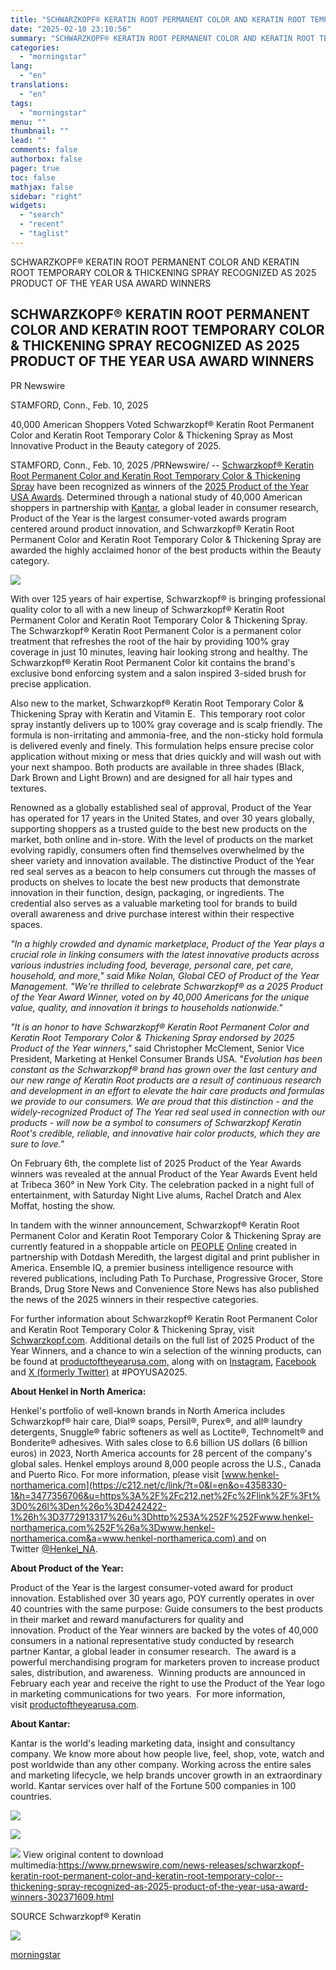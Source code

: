 ```yaml
---
title: "SCHWARZKOPF® KERATIN ROOT PERMANENT COLOR AND KERATIN ROOT TEMPORARY COLOR & THICKENING SPRAY RECOGNIZED AS 2025 PRODUCT OF THE YEAR USA AWARD WINNERS"
date: "2025-02-10 23:10:56"
summary: "SCHWARZKOPF® KERATIN ROOT PERMANENT COLOR AND KERATIN ROOT TEMPORARY COLOR &amp; THICKENING SPRAY RECOGNIZED AS 2025 PRODUCT OF THE YEAR USA AWARD WINNERS SCHWARZKOPF® KERATIN ROOT PERMANENT COLOR AND KERATIN ROOT TEMPORARY COLOR &amp; THICKENING SPRAY RECOGNIZED AS 2025 PRODUCT OF THE YEAR USA AWARD WINNERS PR Newswire STAMFORD, Conn.,..."
categories:
  - "morningstar"
lang:
  - "en"
translations:
  - "en"
tags:
  - "morningstar"
menu: ""
thumbnail: ""
lead: ""
comments: false
authorbox: false
pager: true
toc: false
mathjax: false
sidebar: "right"
widgets:
  - "search"
  - "recent"
  - "taglist"
---
```


SCHWARZKOPF® KERATIN ROOT PERMANENT COLOR AND KERATIN ROOT TEMPORARY COLOR & THICKENING SPRAY RECOGNIZED AS 2025 PRODUCT OF THE YEAR USA AWARD WINNERS

SCHWARZKOPF® KERATIN ROOT PERMANENT COLOR AND KERATIN ROOT TEMPORARY COLOR & THICKENING SPRAY RECOGNIZED AS 2025 PRODUCT OF THE YEAR USA AWARD WINNERS
------------------------------------------------------------------------------------------------------------------------------------------------------

PR Newswire

STAMFORD, Conn., Feb. 10, 2025


40,000 American Shoppers Voted Schwarzkopf® Keratin Root Permanent Color and Keratin Root Temporary Color & Thickening Spray as Most Innovative Product in the Beauty category of 2025.

STAMFORD, Conn., Feb. 10, 2025 /PRNewswire/ -- [Schwarzkopf® Keratin Root Permanent Color and Keratin Root Temporary Color & Thickening Spray](https://c212.net/c/link/?t=0&l=en&o=4358330-1&h=4019280233&u=https%3A%2F%2Fwww.hairbyschwarzkopf.com%2F&a=Schwarzkopf%C2%AE+Keratin+Root+Permanent+Color+and+Keratin+Root+Temporary+Color+%26+Thickening+Spray) have been recognized as winners of the [2025 Product of the Year USA Awards](https://c212.net/c/link/?t=0&l=en&o=4358330-1&h=3921154620&u=http%3A%2F%2Fwww.productoftheyearusa.com%2F&a=2025+Product+of+the+Year+USA+Awards). Determined through a national study of 40,000 American shoppers in partnership with [Kantar](https://c212.net/c/link/?t=0&l=en&o=4358330-1&h=2560627593&u=https%3A%2F%2Fwww.kantar.com%2Fabout&a=Kantar), a global leader in consumer research, Product of the Year is the largest consumer-voted awards program centered around product innovation, and Schwarzkopf® Keratin Root Permanent Color and Keratin Root Temporary Color & Thickening Spray are awarded the highly acclaimed honor of the best products within the Beauty category.

[![](https://mma.prnewswire.com/media/2615708/SK_Color_Masterbrand_KC_black_png__1_Logo.jpg)](https://mma.prnewswire.com/media/2615708/SK_Color_Masterbrand_KC_black_png__1_Logo.html)

With over 125 years of hair expertise, Schwarzkopf® is bringing professional quality color to all with a new lineup of Schwarzkopf® Keratin Root Permanent Color and Keratin Root Temporary Color & Thickening Spray. The Schwarzkopf® Keratin Root Permanent Color is a permanent color treatment that refreshes the root of the hair by providing 100% gray coverage in just 10 minutes, leaving hair looking strong and healthy. The Schwarzkopf® Keratin Root Permanent Color kit contains the brand's exclusive bond enforcing system and a salon inspired 3-sided brush for precise application.

Also new to the market, Schwarzkopf® Keratin Root Temporary Color & Thickening Spray with Keratin and Vitamin E.  This temporary root color spray instantly delivers up to 100% gray coverage and is scalp friendly. The formula is non-irritating and ammonia-free, and the non-sticky hold formula is delivered evenly and finely. This formulation helps ensure precise color application without mixing or mess that dries quickly and will wash out with your next shampoo. Both products are available in three shades (Black, Dark Brown and Light Brown) and are designed for all hair types and textures.

Renowned as a globally established seal of approval, Product of the Year has operated for 17 years in the United States, and over 30 years globally, supporting shoppers as a trusted guide to the best new products on the market, both online and in-store. With the level of products on the market evolving rapidly, consumers often find themselves overwhelmed by the sheer variety and innovation available. The distinctive Product of the Year red seal serves as a beacon to help consumers cut through the masses of products on shelves to locate the best new products that demonstrate innovation in their function, design, packaging, or ingredients. The credential also serves as a valuable marketing tool for brands to build overall awareness and drive purchase interest within their respective spaces.

*"In a highly crowded and dynamic marketplace, Product of the Year plays a crucial role in linking consumers with the latest innovative products across various industries including food, beverage, personal care, pet care, household, and more," said Mike Nolan, Global CEO of Product of the Year Management. "We're thrilled to celebrate Schwarzkopf® as a 2025 Product of the Year Award Winner, voted on by 40,000 Americans for the unique value, quality, and innovation it brings to households nationwide."*

*"It is an honor to have Schwarzkopf® Keratin Root Permanent Color and Keratin Root Temporary Color & Thickening Spray endorsed by 2025 Product of the Year winners,"* said Christopher McClement, Senior Vice President, Marketing at Henkel Consumer Brands USA. "*Evolution has been constant as the Schwarzkopf® brand has grown over the last century and our new range of Keratin Root products are a result of continuous research and development in an effort to elevate the hair care products and formulas we provide to our consumers. We are proud that this distinction - and the widely-recognized Product of The Year red seal used in connection with our products - will now be a symbol to consumers of Schwarzkopf Keratin Root's credible, reliable, and innovative hair color products, which they are sure to love."* 

On February 6th, the complete list of 2025 Product of the Year Awards winners was revealed at the annual Product of the Year Awards Event held at Tribeca 360° in New York City. The celebration packed in a night full of entertainment, with Saturday Night Live alums, Rachel Dratch and Alex Moffat, hosting the show.

In tandem with the winner announcement, Schwarzkopf® Keratin Root Permanent Color and Keratin Root Temporary Color & Thickening Spray are currently featured in a shoppable article on [PEOPLE](https://c212.net/c/link/?t=0&l=en&o=4358330-1&h=2905574592&u=https%3A%2F%2Fwww.people.com%2Ffeatured%2Foriginal%2Fthe-best-products-of-2025-according-to-shoppers&a=PEOPLE+) [Online](https://c212.net/c/link/?t=0&l=en&o=4358330-1&h=564895500&u=https%3A%2F%2Fwww.people.com%2Ffeatured%2Foriginal%2Fthe-best-products-of-2025-according-to-shoppers&a=Online) created in partnership with Dotdash Meredith, the largest digital and print publisher in America. Ensemble IQ, a premier business intelligence resource with revered publications, including Path To Purchase, Progressive Grocer, Store Brands, Drug Store News and Convenience Store News has also published the news of the 2025 winners in their respective categories.

For further information about Schwarzkopf® Keratin Root Permanent Color and Keratin Root Temporary Color & Thickening Spray, visit [Schwarzkopf.com](https://c212.net/c/link/?t=0&l=en&o=4358330-1&h=3616924387&u=https%3A%2F%2Fwww.hairbyschwarzkopf.com%2F&a=Schwarzkopf.com). Additional details on the full list of 2025 Product of the Year Winners, and a chance to win a selection of the winning products, can be found at [productoftheyearusa.com,](https://c212.net/c/link/?t=0&l=en&o=4358330-1&h=40494296&u=http%3A%2F%2Fwww.productoftheyearusa.com%2F&a=productoftheyearusa.com%2C) along with on [Instagram](https://c212.net/c/link/?t=0&l=en&o=4358330-1&h=497577621&u=https%3A%2F%2Fwww.instagram.com%2Fpoyusa%2F%3Fhl%3Den&a=Instagram), [Facebook](https://c212.net/c/link/?t=0&l=en&o=4358330-1&h=2523739219&u=https%3A%2F%2Fwww.facebook.com%2Fproductoftheyear%2F&a=Facebook) and [X (formerly Twitter)](https://c212.net/c/link/?t=0&l=en&o=4358330-1&h=1907326544&u=https%3A%2F%2Ftwitter.com%2Fpoy_usa&a=X+(formerly+Twitter)) at #POYUSA2025.

**About Henkel in North America:**

Henkel's portfolio of well-known brands in North America includes Schwarzkopf® hair care, Dial® soaps, Persil®, Purex®, and all® laundry detergents, Snuggle® fabric softeners as well as Loctite®, Technomelt® and Bonderite® adhesives. With sales close to 6.6 billion US dollars (6 billion euros) in 2023, North America accounts for 28 percent of the company's global sales. Henkel employs around 8,000 people across the U.S., Canada and Puerto Rico. For more information, please visit [www.henkel-northamerica.com](https://c212.net/c/link/?t=0&l=en&o=4358330-1&h=3477356706&u=https%3A%2F%2Fc212.net%2Fc%2Flink%2F%3Ft%3D0%26l%3Den%26o%3D4242422-1%26h%3D3772913317%26u%3Dhttp%253A%252F%252Fwww.henkel-northamerica.com%252F%26a%3Dwww.henkel-northamerica.com&a=www.henkel-northamerica.com) and on Twitter [@Henkel\_NA](https://c212.net/c/link/?t=0&l=en&o=4358330-1&h=1568506982&u=https%3A%2F%2Fc212.net%2Fc%2Flink%2F%3Ft%3D0%26l%3Den%26o%3D4242422-1%26h%3D2876095969%26u%3Dhttps%253A%252F%252Ftwitter.com%252FHenkel_NA%26a%3D%2540Henkel_NA&a=%40Henkel_NA).

**About Product of the Year:** 

Product of the Year is the largest consumer-voted award for product innovation. Established over 30 years ago, POY currently operates in over 40 countries with the same purpose: Guide consumers to the best products in their market and reward manufacturers for quality and innovation. Product of the Year winners are backed by the votes of 40,000 consumers in a national representative study conducted by research partner Kantar, a global leader in consumer research.  The award is a powerful merchandising program for marketers proven to increase product sales, distribution, and awareness.  Winning products are announced in February each year and receive the right to use the Product of the Year logo in marketing communications for two years.  For more information, visit [productoftheyearusa.com](https://c212.net/c/link/?t=0&l=en&o=4358330-1&h=3725699197&u=http%3A%2F%2Fwww.productoftheyearusa.com%2F&a=productoftheyearusa.com).

**About Kantar:**

Kantar is the world's leading marketing data, insight and consultancy company. We know more about how people live, feel, shop, vote, watch and post worldwide than any other company. Working across the entire sales and marketing lifecycle, we help brands uncover growth in an extraordinary world. Kantar services over half of the Fortune 500 companies in 100 countries.

[![](https://mma.prnewswire.com/media/2615709/SK_KR_POY_Award_4.jpg)](https://mma.prnewswire.com/media/2615709/SK_KR_POY_Award_4.html)

[![](https://mma.prnewswire.com/media/894673/Henkel_Logo.jpg)](https://mma.prnewswire.com/media/894673/Henkel_Logo.html)

 ![](https://c212.net/c/img/favicon.png?sn=NY14816&sd=2025-02-10) View original content to download multimedia:<https://www.prnewswire.com/news-releases/schwarzkopf-keratin-root-permanent-color-and-keratin-root-temporary-color--thickening-spray-recognized-as-2025-product-of-the-year-usa-award-winners-302371609.html>

SOURCE Schwarzkopf® Keratin


 ![](https://rt.prnewswire.com/rt.gif?NewsItemId=NY14816&Transmission_Id=202502101005PR_NEWS_USPR_____NY14816&DateId=20250210)

[morningstar](https://www.morningstar.com/news/pr-newswire/20250210ny14816/schwarzkopf-keratin-root-permanent-color-and-keratin-root-temporary-color-thickening-spray-recognized-as-2025-product-of-the-year-usa-award-winners)
